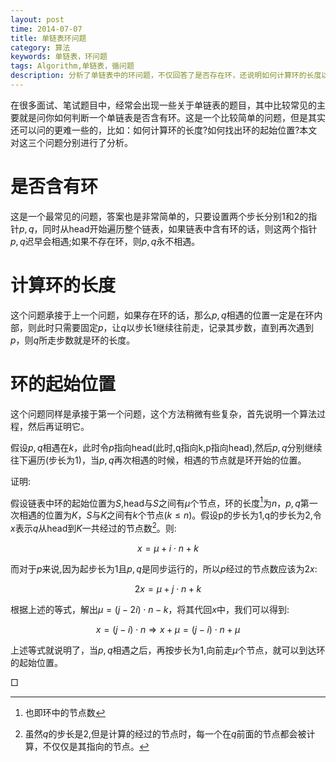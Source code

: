```yaml
---
layout: post
time: 2014-07-07
title: 单链表环问题
category: 算法
keywords: 单链表，环问题
tags: Algorithm,单链表，循问题
description: 分析了单链表中的环问题，不仅回答了是否存在环，还说明如何计算环的长度以及找出环的起始位置。
---
```


在很多面试、笔试题目中，经常会出现一些关于单链表的题目，其中比较常见的主要就是问你如何判断一个单链表是否含有环。这是一个比较简单的问题，但是其实还可以问的更难一些的，比如：如何计算环的长度?如何找出环的起始位置?本文对这三个问题分别进行了分析。

# 是否含有环

这是一个最常见的问题，答案也是非常简单的，只要设置两个步长分别1和2的指针$p,q$，同时从head开始遍历整个链表，如果链表中含有环的话，则这两个指针$p,q$迟早会相遇;如果不存在环，则$p,q$永不相遇。

# 计算环的长度

这个问题承接于上一个问题，如果存在环的话，那么$p,q$相遇的位置一定是在环内部，则此时只需要固定$p$，让$q$以步长1继续往前走，记录其步数，直到再次遇到$p$，则$q$所走步数就是环的长度。

# 环的起始位置

这个问题同样是承接于第一个问题，这个方法稍微有些复杂，首先说明一个算法过程，然后再证明它。

假设$p,q$相遇在$k$，此时令$p$指向head(此时,q指向k,p指向head),然后$p,q$分别继续往下遍历(步长为1)，当$p,q$再次相遇的时候，相遇的节点就是环开始的位置。

证明:

假设链表中环的起始位置为$S$,head与$S$之间有$\mu$个节点，环的长度[^1]为$n$，$p,q$第一次相遇的位置为$K$，$S$与$K$之间有$k$个节点($k\le n$)。假设p的步长为1,q的步长为2,令$x$表示$q$从head到$K$一共经过的节点数[^2]。则:

$$
x=\mu + i\cdot n+k
$$

而对于$p$来说,因为起步长为1且$p,q$是同步运行的，所以$p$经过的节点数应该为$2x$:

$$
2x=\mu+j\cdot n +k
$$

根据上述的等式，解出$\mu=(j-2i)\cdot n-k$，将其代回$x$中，我们可以得到:

$$
x = (j-i)\cdot n \Rightarrow x+\mu = (j-i)\cdot n + \mu
$$

上述等式就说明了，当$p,q$相遇之后，再按步长为1,向前走$\mu$个节点，就可以到达环的起始位置。

$\Box$


[^1]: 也即环中的节点数
[^2]: 虽然$q$的步长是2,但是计算的经过的节点时，每一个在$q$前面的节点都会被计算，不仅仅是其指向的节点。
